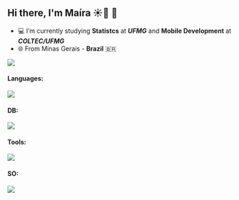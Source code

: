 ## Hi there,  I'm Maíra ☀️🌈 👋

- 💻 I’m currently studying **Statistcs** at ***UFMG*** and **Mobile Development** at ***COLTEC/UFMG***
- 🌐 From Minas Gerais - **Brazil** 🇧🇷

<div>  
  <a href="https://www.linkedin.com/in/mairamaml" target="_blank"><img src="https://img.shields.io/badge/-LinkedIn-%230077B5?style=for-the-badge&logo=linkedin&logoColor=white" target="_blank"></a> 
</div>
    
<h4 align="left"> Languages:</h4>
<img src="https://skillicons.dev/icons?i=java,python,r&theme=light" />

<h4 align="left"> DB:</h4>
<img src="https://skillicons.dev/icons?i=mysql,sqlite&theme=light" />
    
<h4 align="left">Tools:</h4>
<img src="https://skillicons.dev/icons?i=notion,vscode,github,androidstudio&theme=light" />
    
<h4 align="left">SO:</h4>
<img src="https://skillicons.dev/icons?i=windows,apple,linux&theme=light" />
